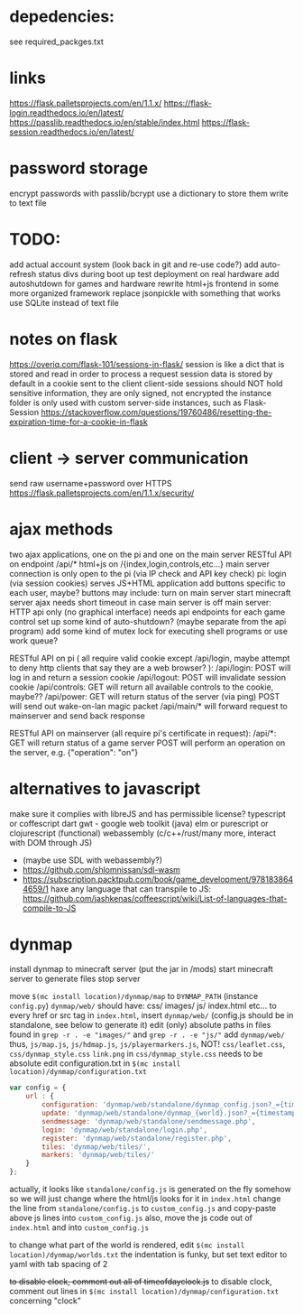 
# depedencies:
see required_packges.txt

# links
https://flask.palletsprojects.com/en/1.1.x/
https://flask-login.readthedocs.io/en/latest/
https://passlib.readthedocs.io/en/stable/index.html
https://flask-session.readthedocs.io/en/latest/

# password storage
encrypt passwords with passlib/bcrypt
use a dictionary to store them
write to text file 

# TODO:
add actual account system (look back in git and re-use code?)
add auto-refresh status divs during boot up
test deployment on real hardware
add autoshutdown for games and hardware
rewrite html+js frontend in some more organized framework
replace jsonpickle with something that works
use SQLite instead of text file

# notes on flask
https://overiq.com/flask-101/sessions-in-flask/
session is like a dict that is stored and read in order to process a request
session data is stored by default in a cookie sent to the client
client-side sessions should NOT hold sensitive information, they are only signed, not encrypted
the instance folder is only used with custom server-side instances, such as Flask-Session
https://stackoverflow.com/questions/19760486/resetting-the-expiration-time-for-a-cookie-in-flask

# client -> server communication
send raw username+password over HTTPS
https://flask.palletsprojects.com/en/1.1.x/security/

# ajax methods
two ajax applications, one on the pi and one on the main server
RESTful API on endpoint /api/*
html+js on /{index,login,controls,etc...}
main server connection is only open to the pi (via IP check and API key check)
pi:
    login (via session cookies)
    serves JS+HTML application
    add buttons specific to each user, maybe?
    buttons may include:
        turn on main server
        start minecraft server
    ajax needs short timeout in case main server is off
main server:
    HTTP api only (no graphical interface)
    needs api endpoints for each game control
    set up some kind of auto-shutdown? (maybe separate from the api program)
    add some kind of mutex lock for executing shell programs or use work queue?

RESTful API on pi (
    all require valid cookie except /api/login,
    maybe attempt to deny http clients that say they are a web browser?
):
/api/login:
    POST will log in and return a session cookie
/api/logout:
    POST will invalidate session cookie
/api/controls:
    GET will return all available controls to the cookie, maybe??
/api/power:
    GET will return status of the server (via ping)
    POST will send out wake-on-lan magic packet
/api/main/*
    will forward request to mainserver and send back response

RESTful API on mainserver (all require pi's certificate in request):
/api/*:
    GET will return status of a game server
    POST will perform an operation on the server, e.g. {"operation": "on"}

# alternatives to javascript
make sure it complies with libreJS and has permissible license?
typescript or coffescript
dart
gwt - google web toolkit (java)
elm or purescript or clojurescript (functional)
webassembly (c/c++/rust/many more, interact with DOM through JS)
- (maybe use SDL with webassembly?)
- https://github.com/shlomnissan/sdl-wasm 
- https://subscription.packtpub.com/book/game_development/9781838644659/1
haxe
any language that can transpile to JS:
https://github.com/jashkenas/coffeescript/wiki/List-of-languages-that-compile-to-JS

# dynmap
install dynmap to minecraft server (put the jar in /mods)
start minecraft server to generate files
stop server

move `$(mc install location)/dynmap/map` to `DYNMAP_PATH` (instance `config.py`)
`dynmap/web/` should have:
    css/
    images/
    js/
    index.html
    etc...
to every href or src tag in `index.html`, insert `dynmap/web/` (config.js should be in standalone, see below to generate it)
edit (only) absolute paths in files found in `grep -r . -e "images/"` and `grep -r . -e "js/"`
add `dynmap/web/`
thus, `js/map.js`, `js/hdmap.js`, `js/playermarkers.js`, NOT! `css/leaflet.css`, `css/dynmap_style.css`
`link.png` in `css/dynmap_style.css` needs to be absolute
edit configuration.txt in `$(mc install location)/dynmap/configuration.txt`
<!-- to generate `standalone/config.js`, `disable-webserver` should be false, even with `class: org.dynmap.JsonFileClientUpdateComponent` active
start the server, it should generate the `standalone/config.js`
then, `disable-webserver` can be set to true (be sure the edit the paths!!)
alternatively, copy-paste this into `standalone/config.js`:-->
```js
var config = {
    url : {
        configuration: 'dynmap/web/standalone/dynmap_config.json?_={timestamp}',
        update: 'dynmap/web/standalone/dynmap_{world}.json?_={timestamp}',
        sendmessage: 'dynmap/web/standalone/sendmessage.php',
        login: 'dynmap/web/standalone/login.php',
        register: 'dynmap/web/standalone/register.php',
        tiles: 'dynmap/web/tiles/',
        markers: 'dynmap/web/tiles/'
    }
};
```
actually, it looks like `standalone/config.js` is generated on the fly somehow
so we will just change where the html/js looks for it in `index.html`
change the line from `standalone/config.js` to `custom_config.js` and copy-paste above js lines into `custom_config.js`
also, move the js code out of `index.html` and into `custom_config.js`

to change what part of the world is rendered, edit `$(mc install location)/dynmap/worlds.txt`
the indentation is funky, but set text editor to yaml with tab spacing of 2

~~to disable clock, comment out all of timeofdayclock.js~~
to disable clock, comment out lines in `$(mc install location)/dynmap/configuration.txt` concerning "clock"